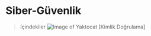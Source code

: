 # Siber-Güvenlik
>İçindekiler
![Image of Yaktocat](https://octodex.github.com/images/yaktocat.png) [Kimlik Doğrulama]
